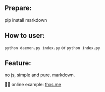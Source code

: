 ## Prepare:
  pip install markdown

## How to user:
  `python daemon.py index.py`  or  `python index.py`

## Feature:
  no js, simple and pure.
  markdown.

💪🏿 online example: [thxs.me](htts:/thxs.me)

